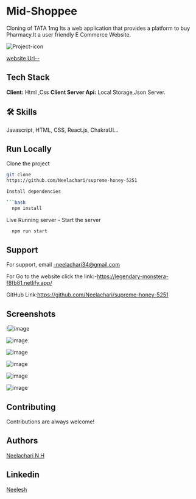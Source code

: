 # Mid-Shoppee

Cloning of TATA 1mg
Its a web application that provides a platform to buy Pharmacy.It a user friendly E Commerce Website.

![Project-icon](https://user-images.githubusercontent.com/112808279/229431818-2e9a03ff-576e-4691-86f2-f91af434f3ae.png)



[website Url--](https://strong-sherbet-ba060b.netlify.app/)
## Tech Stack
**Client:** Html ,Css
**Client Server Api:** Local Storage,Json Server.
## 🛠 Skills
Javascript, HTML, CSS, React.js, ChakraUI...


## Run Locally

Clone the project
```bash
git clone
https://github.com/Neelachari/supreme-honey-5251

Install dependencies

```bash
  npm install
```
Live Running server  -
Start the server

```bash
  npm run start
```
## Support
For support, email -neelachari34@gmail.com 

For Go to the website click the link:-https://legendary-monstera-f8fb81.netlify.app/

GitHub Link:https://github.com/Neelachari/supreme-honey-5251
## Screenshots
!![image](https://user-images.githubusercontent.com/112808279/229432948-61d4f0e5-054c-4c6b-829a-9af9cf16a7af.png)

 
![image](https://user-images.githubusercontent.com/112808279/229433095-01be358a-a358-40ca-b988-a5bf693d212f.png)


![image](https://user-images.githubusercontent.com/112808279/229433392-fba64b0e-34f0-4d8e-96bd-aa50d6dcd7d3.png)



![image](https://user-images.githubusercontent.com/112808279/229433518-6dbfecfb-562e-4e77-bada-7b56556e4094.png)



![image](https://user-images.githubusercontent.com/112808279/229433635-1d117c44-17b3-4da7-a797-969c4a886bbb.png)

![image](https://user-images.githubusercontent.com/112808279/229433926-b491d03d-59e9-4329-8311-4bafd027fe46.png)
## Contributing

Contributions are always welcome!
## Authors

 [Neelachari N H](https://github.com/Neelachari)
## Linkedin

 [Neelesh](https://www.linkedin.com/in/neelesh-n-h-2704a7196/)
 

 
 
 
 
 


 
